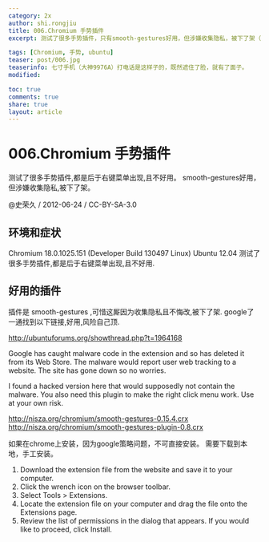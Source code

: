 ```yaml
---
category: 2x
author: shi.rongjiu
title: 006.Chromium 手势插件
excerpt: 测试了很多手势插件，只有smooth-gestures好用，但涉嫌收集隐私，被下了架（后来用了全局手势）。

tags: [Chromium, 手势, ubuntu]
teaser: post/006.jpg
teaserinfo: 七寸手机（大神9976A）打电话是这样子的，既然遮住了脸，就有了面子。
modified: 

toc: true
comments: true
share: true
layout: article
---
```


# 006.Chromium 手势插件

测试了很多手势插件,都是后于右键菜单出现,且不好用。
smooth-gestures好用，但涉嫌收集隐私,被下了架。

@史荣久 / 2012-06-24 / CC-BY-SA-3.0  

## 环境和症状

Chromium 18.0.1025.151 (Developer Build 130497 Linux) Ubuntu 12.04
测试了很多手势插件,都是后于右键菜单出现,且不好用.

## 好用的插件

插件是 smooth-gestures ,可惜这厮因为收集隐私且不悔改,被下了架.
google了一通找到以下链接,好用,风险自己顶.

http://ubuntuforums.org/showthread.php?t=1964168

Google has caught malware code in the extension and so has deleted it from its Web Store. The malware would report user web tracking to a website. The site has gone down so no worries.

I found a hacked version here that would supposedly not contain the malware. You also need this plugin to make the right click menu work. Use at your own risk.

http://nisza.org/chromium/smooth-gestures-0.15.4.crx
http://nisza.org/chromium/smooth-gestures-plugin-0.8.crx

如果在chrome上安装，因为google策略问题，不可直接安装。
需要下载到本地，手工安装。

  1. Download the extension file from the website and save it to your computer.
  2. Click the wrench icon on the browser toolbar.
  3. Select Tools > Extensions.
  4. Locate the extension file on your computer and drag the file onto the Extensions page.
  5. Review the list of permissions in the dialog that appears. 
  If you would like to proceed, click Install.